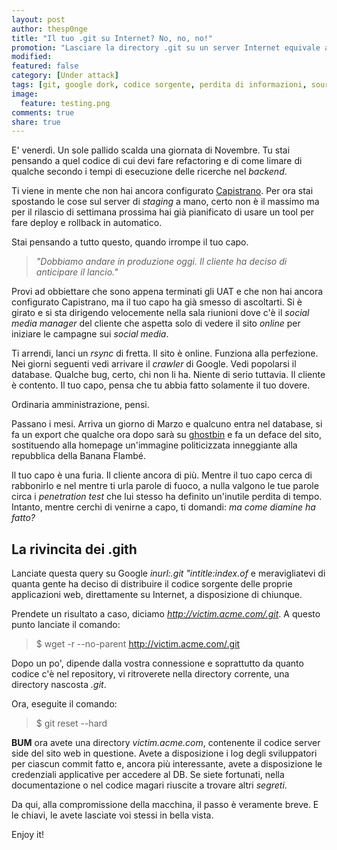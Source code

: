 ```yaml
---
layout: post
author: thesp0nge
title: "Il tuo .git su Internet? No, no, no!"
promotion: "Lasciare la directory .git su un server Internet equivale a lasciare il tar.gz dei sorgenti. Vediamo perché."
modified: 
featured: false
category: [Under attack]
tags: [git, google dork, codice sorgente, perdita di informazioni, source code disclosure]
image:
  feature: testing.png
comments: true
share: true
---
```


E' venerdì. Un sole pallido scalda una giornata di Novembre. Tu stai pensando a
quel codice di cui devi fare refactoring e di come limare di qualche secondo i
tempi di esecuzione delle ricerche nel _backend_.

Ti viene in mente che non hai ancora configurato
[Capistrano](http://capistranorb.com). Per ora stai spostando le cose sul
server di _staging_ a mano, certo non è il massimo ma per il rilascio di
settimana prossima hai già pianificato di usare un tool per fare deploy e
rollback in automatico.

Stai pensando a tutto questo, quando irrompe il tuo capo.

> _"Dobbiamo andare in produzione oggi. Il cliente ha deciso di anticipare il
> lancio."_

Provi ad obbiettare che sono appena terminati gli UAT e che non hai ancora
configurato Capistrano, ma il tuo capo ha già smesso di ascoltarti. Si è girato
e si sta dirigendo velocemente nella sala riunioni dove c'è il _social media
manager_ del cliente che aspetta solo di vedere il sito _online_ per iniziare
le campagne sui _social media_.

Ti arrendi, lanci un _rsync_ di fretta. Il sito è online. Funziona alla
perfezione. Nei giorni seguenti vedi arrivare il _crawler_ di Google. Vedi
popolarsi il database. Qualche bug, certo, chi non li ha. Niente di serio
tuttavia. Il cliente è contento. Il tuo capo, pensa che tu abbia fatto
solamente il tuo dovere.

Ordinaria amministrazione, pensi.

Passano i mesi. Arriva un giorno di Marzo e qualcuno entra nel database, si fa
un export che qualche ora dopo sarà su [ghostbin](https://ghostbin.com) e fa un
deface del sito, sostituendo alla homepage un'immagine politicizzata
inneggiante alla repubblica della Banana Flambé.

Il tuo capo è una furia. Il cliente ancora di più. Mentre il tuo capo cerca di
rabbonirlo e nel mentre ti urla parole di fuoco, a nulla valgono le tue parole
circa i _penetration test_ che lui stesso ha definito un'inutile perdita di
tempo. Intanto, mentre cerchi di venirne a capo, ti domandi: _ma come diamine
ha fatto?_

## La rivincita dei .gith

Lanciate questa query su Google _inurl:.git "intitle:index.of_ e meravigliatevi
di quanta gente ha deciso di distribuire il codice sorgente delle proprie
applicazioni web, direttamente su Internet, a disposizione di chiunque.

Prendete un risultato a caso, diciamo _http://victim.acme.com/.git_. A questo
punto lanciate il comando:

> $ wget -r --no-parent http://victim.acme.com/.git

Dopo un po', dipende dalla vostra connessione e soprattutto da quanto codice
c'è nel repository, vi ritroverete nella directory corrente, una directory
nascosta _.git_.

Ora, eseguite il comando:

> $ git reset --hard

**BUM** ora avete una directory _victim.acme.com_, contenente il codice server
side del sito web in questione. Avete a disposizione i log degli sviluppatori
per ciascun commit fatto e, ancora più interessante, avete a disposizione le
credenziali applicative per accedere al DB. Se siete fortunati, nella
documentazione o nel codice magari riuscite a trovare altri _segreti_.

Da qui, alla compromissione della macchina, il passo è veramente breve. E le
chiavi, le avete lasciate voi stessi in bella vista.

Enjoy it!
